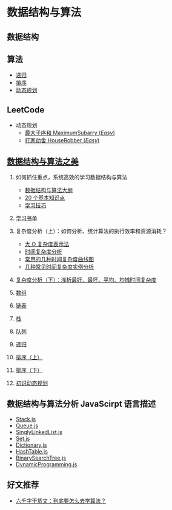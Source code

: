 # 数据结构与算法

## 数据结构

## 算法

- [递归](/Content/递归.md)
- [排序](/Content/排序.md)
- [动态规划](/Content/动态规划.md)

## LeetCode

- 动态规划
  - [最大子序和 MaximumSubarry (_Easy_)](https://github.com/zhangzhongjiang/Data-Structures-Algorithms/tree/master/LeetCode/53_MaximumSubarray)
  - [打家劫舍 HouseRobber (_Easy_)](https://github.com/zhangzhongjiang/Data-Structures-Algorithms/tree/master/LeetCode/198_HouseRobber)

## [数据结构与算法之美](https://time.geekbang.org/column/126)

1. 如何抓住重点，系统高效的学习数据结构与算法

   - [数据结构与算法大纲](/MindMap/Geek/知识图谱.jpg)
   - [20 个基本知识点](/Notes/Geek/01.20个基本知识点.md)
   - [学习技巧](/Notes/Geek/01.学习技巧.md)

2. [学习书单](/MindMap/Geek/学习书单.jpg)

3. 复杂度分析（上）：如何分析、统计算法的执行效率和资源消耗？

   - [大 O 复杂度表示法](/Notes/Geek/03.大O复杂度表示法.md)
   - [时间复杂度分析](/Notes/Geek/03.时间复杂度分析.md)
   - [常用的几种时间复杂度曲线图](/MindMap/Geek/常用的几种时间复杂度曲线图.jpg)
   - [几种常见时间复杂度实例分析](/Notes/Geek/03.几种常见时间复杂度实例分析.md)

4. [复杂度分析（下）：浅析最好、最坏、平均、均摊时间复杂度](/Notes/Geek/04.最好、最坏、平均、均摊时间复杂度.md)

5. [数组](/Notes/Geek/05.数组.md)

6. [链表](/Notes/Geek/06.链表.md)

7. [栈](/Notes/Geek/07.栈.md)

8. [队列](/Notes/Geek/08.队列.md)

9. [递归](/Notes/Geek/09.递归.md)

10. [排序（上）](</Notes/Geek/10.排序(上).md>)

11. [排序（下）](</Notes/Geek/11.排序(下).md>)

12. [初识动态规划](/Notes/Geek/40.初识动态规划：如何巧妙解决‘双十一’购物时的凑单问题.md)

## 数据结构与算法分析 JavaScirpt 语言描述

- [Stack.js](/DataStructure/Stack.js)
- [Queue.js](/DataStructure/Queue.js)
- [SinglyLinkedList.js](/DataStructure/SinglyLinkedList.js)
- [Set.js](/DataStructure/Set.js)
- [Dictionary.js](/DataStructure/Dictionary.js)
- [HashTable.js](/DataStructure/HashTable.js)
- [BinarySearchTree.js](/DataStructure/BinarySearchTree.js)
- [DynamicProgramming.js](/Algo/DP.js)

## 好文推荐

- [六千字干货文：到底要怎么去学算法？](https://mp.weixin.qq.com/s/7cpixzxE2DLaEn7F615AqQ)
